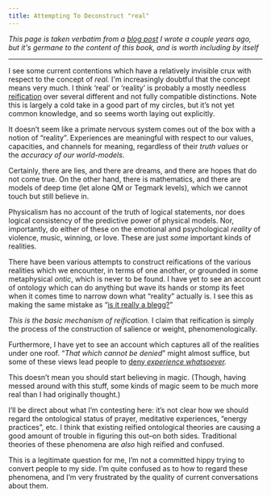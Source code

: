 ```yaml
---
title: Attempting To Deconstruct "real"
---
```


*This page is taken verbatim from a [blog post](https://www.lesswrong.com/posts/erMexbvmFGqGp5nyS/attempting-to-deconstruct-real) I wrote a couple years ago, but it's germane to the content of this book, and is worth including by itself*

***

I see some current contentions which have a relatively invisible crux with respect to the concept of _real._ I'm increasingly doubtful that the concept means very much. I think ‘real’ or ‘reality’ is probably a mostly needless [reification](https://www.lesswrong.com/posts/nryLTAFDdYiHARaqZ/reification) over several different and not fully compatible distinctions. Note this is largely a cold take in a good part of my circles, but it’s not yet common knowledge, and so seems worth laying out explicitly.

It doesn’t seem like a primate nervous system comes out of the box with a notion of “reality”. Experiences are meaningful with respect to our values, capacities, and channels for meaning, regardless of their _truth values_ or the _accuracy of our world-models_.

Certainly, there are lies, and there are dreams, and there are hopes that do not come true. On the other hand, there is mathematics, and there are models of deep time (let alone QM or Tegmark levels), which we cannot touch but still believe in. 

Physicalism has no account of the truth of logical statements, nor does logical consistency of the predictive power of physical models. Nor, importantly, do either of these on the emotional and psychological _reality_ of violence, music, winning, or love. These are just _some_ important kinds of realities.

There have been various attempts to construct reifications of the various realities which we encounter, in terms of one another, or grounded in some metaphysical _ontic_, which is never to be found. I have yet to see an account of ontology which can do anything but wave its hands or stomp its feet when it comes time to narrow down what “reality” actually is. I see this as making the same mistake as “[is it really a blegg?](https://www.lesswrong.com/posts/yA4gF5KrboK2m2Xu7/how-an-algorithm-feels-from-inside)”

_This is the basic mechanism of reification._ I claim that reification is simply the process of the construction of salience or weight, phenomenologically. 

Furthermore, I have yet to see an account which captures all of the realities under one roof. “_That which cannot be denied_” might almost suffice, but some of these views lead people to [deny _experience whatsoever_](https://www.lesswrong.com/posts/NyiFLzSrkfkDW4S7o/why-it-s-so-hard-to-talk-about-consciousness?commentId=q64Wz6SpLfhxrmxFH)_._

This doesn’t mean you should start believing in magic. (Though, having messed around with this stuff, some kinds of magic seem to be much more real than I had originally thought.) 

I’ll be direct about what I’m contesting here: it’s not clear how we should regard the ontological status of prayer, meditative experiences, “energy practices”, etc. I think that existing reified ontological theories are causing a good amount of trouble in figuring this out–on both sides. Traditional theories of these phenomena are _also_ high reified and confused. 

This is a legitimate question for me, I’m not a committed hippy trying to convert people to my side. I’m quite confused as to how to regard these phenomena, and I’m very frustrated by the quality of current conversations about them.